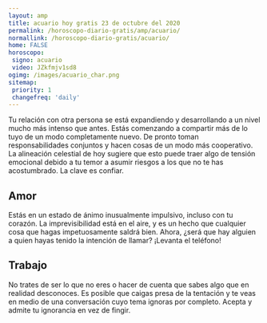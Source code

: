 ```yaml
---
layout: amp
title: acuario hoy gratis 23 de octubre del 2020 
permalink: /horoscopo-diario-gratis/amp/acuario/
normallink: /horoscopo-diario-gratis/acuario/
home: FALSE
horoscopo:
 signo: acuario
 video: JZkfmjv1sd8
ogimg: /images/acuario_char.png
sitemap:
 priority: 1
 changefreq: 'daily'
---
```



Tu relación con otra persona se está expandiendo y desarrollando a un nivel mucho más intenso que antes. Estás comenzando a compartir más de lo tuyo de un modo completamente nuevo. De pronto toman responsabilidades conjuntos y hacen cosas de un modo más cooperativo. La alineación celestial de hoy sugiere que esto puede traer algo de tensión emocional debido a tu temor a asumir riesgos a los que no te has acostumbrado. La clave es confiar.

## Amor

Estás en un estado de ánimo inusualmente impulsivo, incluso con tu corazón. La imprevisibilidad está en el aire, y es un hecho que cualquier cosa que hagas impetuosamente saldrá bien. Ahora, ¿será que hay alguien a quien hayas tenido la intención de llamar? ¡Levanta el teléfono!

## Trabajo

No trates de ser lo que no eres o hacer de cuenta que sabes algo que en realidad desconoces. Es posible que caigas presa de la tentación y te veas en medio de una conversación cuyo tema ignoras por completo. Acepta y admite tu ignorancia en vez de fingir.